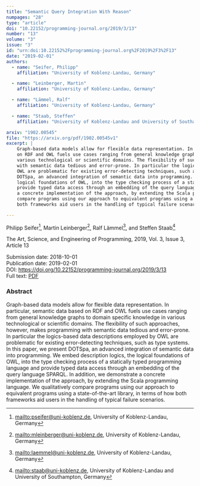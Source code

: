 ```yaml
---
title: "Semantic Query Integration With Reason"
numpages: "28"
type: "article"
doi: "10.22152/programming-journal.org/2019/3/13"
number: "13"
volume: "3"
issue: "3"
id: "urn:doi:10.22152%2Fprogramming-journal.org%2F2019%2F3%2F13"
date: "2019-02-01"
authors: 
  - name: "Seifer, Philipp"
    affiliation: "University of Koblenz-Landau, Germany"

  - name: "Leinberger, Martin"
    affiliation: "University of Koblenz-Landau, Germany"

  - name: "Lämmel, Ralf"
    affiliation: "University of Koblenz-Landau, Germany"

  - name: "Staab, Steffen"
    affiliation: "University of Koblenz-Landau and University of Southampton, Germany"

arxiv: "1902.00545"
file: "https://arxiv.org/pdf/1902.00545v1"
excerpt: |
    Graph-based data models allow for flexible data representation. In particular, semantic data based
    on RDF and OWL fuels use cases ranging from general knowledge graphs to domain specific knowledge in
    various technological or scientific domains. The flexibility of such approaches, however, makes programming
    with semantic data tedious and error-prone. In particular the logics-based data descriptions employed by
    OWL are problematic for existing error-detecting techniques, such as type systems. In this paper, we present
    DOTSpa, an advanced integration of semantic data into programming. We embed description logics, the
    logical foundations of OWL, into the type checking process of a statically typed programming language and
    provide typed data access through an embedding of the query language SPARQL. In addition, we demonstrate
    a concrete implementation of the approach, by extending the Scala programming language. We qualitatively
    compare programs using our approach to equivalent programs using a state-of-the-art library, in terms of how
    both frameworks aid users in the handling of typical failure scenarios.

---
```

Philipp Seifer[^1], Martin Leinberger[^2], Ralf Lämmel[^3], and Steffen Staab[^4]

The Art, Science, and Engineering of Programming, 2019, Vol. 3, Issue 3, Article 13

Submission date: 2018-10-01  
Publication date: 2019-02-01  
DOI: <https://doi.org/10.22152/programming-journal.org/2019/3/13>  
Full text: [PDF](https://arxiv.org/pdf/1902.00545v1)  


### Abstract
Graph-based data models allow for flexible data representation. In particular, semantic data based
on RDF and OWL fuels use cases ranging from general knowledge graphs to domain specific knowledge in
various technological or scientific domains. The flexibility of such approaches, however, makes programming
with semantic data tedious and error-prone. In particular the logics-based data descriptions employed by
OWL are problematic for existing error-detecting techniques, such as type systems. In this paper, we present
DOTSpa, an advanced integration of semantic data into programming. We embed description logics, the
logical foundations of OWL, into the type checking process of a statically typed programming language and
provide typed data access through an embedding of the query language SPARQL. In addition, we demonstrate
a concrete implementation of the approach, by extending the Scala programming language. We qualitatively
compare programs using our approach to equivalent programs using a state-of-the-art library, in terms of how
both frameworks aid users in the handling of typical failure scenarios.



[^1]: <mailto:pseifer@uni-koblenz.de>, University of Koblenz-Landau, Germany
[^2]: <mailto:mleinberger@uni-koblenz.de>, University of Koblenz-Landau, Germany
[^3]: <mailto:laemmel@uni-koblenz.de>, University of Koblenz-Landau, Germany
[^4]: <mailto:staab@uni-koblenz.de>, University of Koblenz-Landau and University of Southampton, Germany
